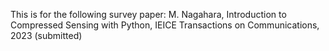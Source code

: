 This is for the following survey paper:
M. Nagahara, Introduction to Compressed Sensing with Python, IEICE Transactions on Communications, 2023 (submitted)
